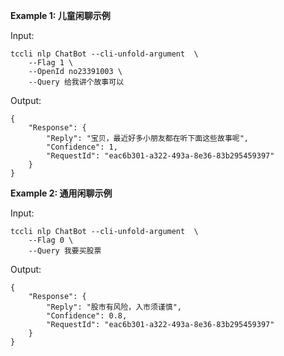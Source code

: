 **Example 1: 儿童闲聊示例**



Input: 

```
tccli nlp ChatBot --cli-unfold-argument  \
    --Flag 1 \
    --OpenId no23391003 \
    --Query 给我讲个故事可以
```

Output: 
```
{
    "Response": {
        "Reply": "宝贝，最近好多小朋友都在听下面这些故事呢",
        "Confidence": 1,
        "RequestId": "eac6b301-a322-493a-8e36-83b295459397"
    }
}
```

**Example 2: 通用闲聊示例**



Input: 

```
tccli nlp ChatBot --cli-unfold-argument  \
    --Flag 0 \
    --Query 我要买股票
```

Output: 
```
{
    "Response": {
        "Reply": "股市有风险，入市须谨慎",
        "Confidence": 0.8,
        "RequestId": "eac6b301-a322-493a-8e36-83b295459397"
    }
}
```

